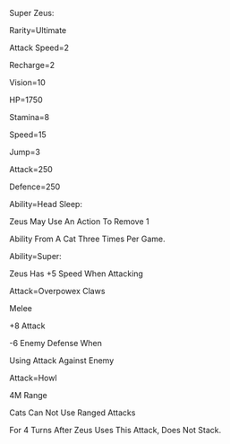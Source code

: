 Super Zeus:

Rarity=Ultimate

Attack Speed=2

Recharge=2

Vision=10

HP=1750

Stamina=8

Speed=15

Jump=3

Attack=250

Defence=250

Ability=Head Sleep:

Zeus May Use An Action To Remove 1

Ability From A Cat Three Times Per Game.

Ability=Super:

Zeus Has +5 Speed When Attacking

Attack=Overpowex Claws

Melee

+8 Attack

-6 Enemy Defense When

Using Attack Against Enemy

Attack=Howl

4M Range

Cats Can Not Use Ranged Attacks

For 4 Turns After Zeus Uses This Attack, Does Not Stack.
